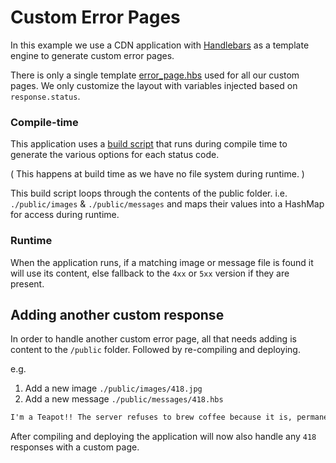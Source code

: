 # Custom Error Pages

In this example we use a CDN application with
[Handlebars](https://docs.rs/handlebars/latest/handlebars/index.html) as a template engine to
generate custom error pages.

There is only a single template [error_page.hbs](./templates/error_page.hbs) used for all our custom
pages. We only customize the layout with variables injected based on `response.status`.

### Compile-time

This application uses a [build script](./build.rs) that runs during compile time to generate the
various options for each status code.

( This happens at build time as we have no file system during runtime. )

This build script loops through the contents of the public folder. i.e. `./public/images` &
`./public/messages` and maps their values into a HashMap for access during runtime.

### Runtime

When the application runs, if a matching image or message file is found it will use its content,
else fallback to the `4xx` or `5xx` version if they are present.

## Adding another custom response

In order to handle another custom error page, all that needs adding is content to the `/public`
folder. Followed by re-compiling and deploying.

e.g.

1. Add a new image `./public/images/418.jpg`
2. Add a new message `./public/messages/418.hbs`

```hbs
I'm a Teapot!! The server refuses to brew coffee because it is, permanently, a teapot.
```

After compiling and deploying the application will now also handle any `418` responses with a custom
page.
